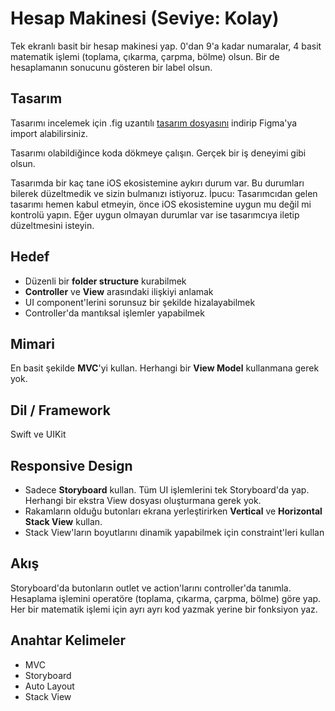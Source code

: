 # Hesap Makinesi (Seviye: Kolay)
Tek ekranlı basit bir hesap makinesi yap.
0'dan 9'a kadar numaralar, 4 basit matematik işlemi (toplama, çıkarma, çarpma, bölme) olsun.
Bir de hesaplamanın sonucunu gösteren bir label olsun.

## Tasarım
Tasarımı incelemek için .fig uzantılı [tasarım dosyasını](https://github.com/icommunitycomtr/hesap-makinesi/blob/main/iCommunity-HesapMakinesi.fig) indirip Figma'ya import alabilirsiniz.

Tasarımı olabildiğince koda dökmeye çalışın. Gerçek bir iş deneyimi gibi olsun.

Tasarımda bir kaç tane iOS ekosistemine aykırı durum var. Bu durumları bilerek düzeltmedik ve sizin bulmanızı istiyoruz.
İpucu: Tasarımcıdan gelen tasarımı hemen kabul etmeyin, önce iOS ekosistemine uygun mu değil mi kontrolü yapın. Eğer uygun olmayan durumlar var ise tasarımcıya iletip düzeltmesini isteyin.

## Hedef
- Düzenli bir **folder structure** kurabilmek
- **Controller** ve **View** arasındaki ilişkiyi anlamak
- UI component'lerini sorunsuz bir şekilde hizalayabilmek
- Controller'da mantıksal işlemler yapabilmek

## Mimari
En basit şekilde **MVC**'yi kullan. Herhangi bir **View Model** kullanmana gerek yok.

## Dil / Framework
Swift ve UIKit

## Responsive Design
- Sadece **Storyboard** kullan. Tüm UI işlemlerini tek Storyboard'da yap. Herhangi bir ekstra View dosyası oluşturmana gerek yok.
- Rakamların olduğu butonları ekrana yerleştirirken **Vertical** ve **Horizontal** **Stack View** kullan.
- Stack View'ların boyutlarını dinamik yapabilmek için constraint'leri kullan

## Akış
Storyboard'da butonların outlet ve action'larını controller'da tanımla. Hesaplama işlemini operatöre (toplama, çıkarma, çarpma, bölme) göre yap. Her bir matematik işlemi için ayrı ayrı kod yazmak yerine bir fonksiyon yaz.

## Anahtar Kelimeler
- MVC
- Storyboard
- Auto Layout
- Stack View

